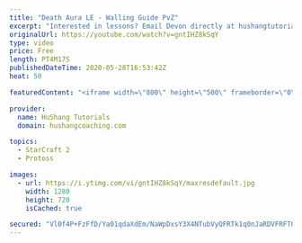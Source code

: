 ```yaml
---
title: "Death Aura LE - Walling Guide PvZ"
excerpt: "Interested in lessons? Email Devon directly at hushangtutorials@outlook.com ------------------------------------------------------------------------------------------------------- Want to support HuShang Tutorials directly? Patreon is a website where you can contribute a monthly donation that will help"
originalUrl: https://youtube.com/watch?v=gntIHZ8kSqY
type: video
price: Free
length: PT4M17S
publishedDateTime: 2020-05-28T16:53:42Z
heat: 50

featuredContent: "<iframe width=\"800\" height=\"500\" frameborder=\"0\" src=\"https://www.youtube.com/embed/gntIHZ8kSqY\" allow=\"accelerometer; autoplay; encrypted-media; gyroscope; picture-in-picture\" allowfullscreen></iframe>"

provider:
  name: HuShang Tutorials
  domain: hushangcoaching.com

topics:
  - StarCraft 2
  - Protoss

images:
  - url: https://i.ytimg.com/vi/gntIHZ8kSqY/maxresdefault.jpg
    width: 1280
    height: 720
    isCached: true

secured: "Vl0f4P+FzFfD/Ya01qdaXdEm/NaWpDxsY3X4NTubVyQFRTk1q0nJaRDVFRFTCsO7wOdTCKuk1orPoxsmLNX6y4HdcGtg15ZE2UzTawKSX69OU56UqujtcZYb7sUHaGHCXPwC98I7ejzjzI5PUSTbP6cMeslx9fh82f5IGitUTxgkHLGvjA/3XUU9QKF8Ku0Kk4QHd+sPfM0KrZC7eTQE1P10LIB+HxrMAKnGS6zAEJ2qEyxPrv7XYxErL8kBKoB62A2fTg+hY5p1N+radCWXFrxqD5u5CK31IL9vgf/pNx8xpjnvG3+OSyBqfyaCECp9dJMED/XHg/9GmnUOIySAXap/GxJmTxLJrMTyyYFv5ld9SIH7ZTkc0dRSeBf968ITWxa4NsnK5l2R2v/zw6LCYI2dbHA/Pphy+yLQACu53A4=;W0C5Vat0AfqQNfiqmvg0qg=="
---
```


